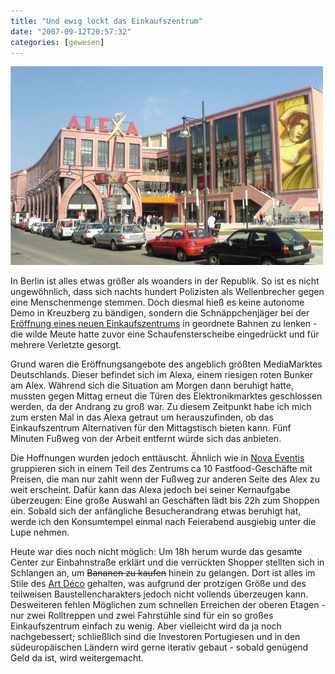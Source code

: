 ```yaml
---
title: "Und ewig lockt das Einkaufszentrum"
date: "2007-09-12T20:57:32"
categories: [gewesen]
---
```


![alexa.jpg](alexa.jpg)

In Berlin ist alles etwas größer als woanders in der Republik. So ist es nicht ungewöhnlich, dass sich nachts hundert Polizisten als Wellenbrecher gegen eine Menschenmenge stemmen. Doch diesmal hieß es keine autonome Demo in Kreuzberg zu bändigen, sondern die Schnäppchenjäger bei der [Eröffnung eines neuen Einkaufszentrums](http://www.tagesspiegel.de/berlin/Stadtleben-Alexa-Eroeffnung-Gedraenge;art125,2377924) in geordnete Bahnen zu lenken - die wilde Meute hatte zuvor eine Schaufensterscheibe eingedrückt und für mehrere Verletzte gesorgt.

Grund waren die Eröffnungsangebote des angeblich größten MediaMarktes Deutschlands. Dieser befindet sich im Alexa, einem riesigen roten Bunker am Alex. Während sich die Situation am Morgen dann beruhigt hatte, mussten gegen Mittag erneut die Türen des Elektronikmarktes geschlossen werden, da der Andrang zu groß war. Zu diesem Zeitpunkt habe ich mich zum ersten Mal in das Alexa getraut um herauszufinden, ob das Einkaufszentrum Alternativen für den Mittagstisch bieten kann. Fünf Minuten Fußweg von der Arbeit entfernt würde sich das anbieten.

Die Hoffnungen wurden jedoch enttäuscht. Ähnlich wie in [Nova Eventis](http://www.nova-eventis.de/) gruppieren sich in einem Teil des Zentrums ca 10 Fastfood-Geschäfte mit Preisen, die man nur zahlt wenn der Fußweg zur anderen Seite des Alex zu weit erscheint. Dafür kann das Alexa jedoch bei seiner Kernaufgabe überzeugen: Eine große Auswahl an Geschäften lädt bis 22h zum Shoppen ein. Sobald sich der anfängliche Besucherandrang etwas beruhigt hat, werde ich den Konsumtempel einmal nach Feierabend ausgiebig unter die Lupe nehmen.

Heute war dies noch nicht möglich: Um 18h herum wurde das gesamte Center zur Einbahnstraße erklärt und die verrückten Shopper stellten sich in Schlangen an, um ~~Bananen zu kaufen~~ hinein zu gelangen. Dort ist alles im Stile des [Art Déco](http://de.wikipedia.org/wiki/Art_Déco) gehalten, was aufgrund der protzigen Größe und des teilweisen Baustellencharakters jedoch nicht vollends überzeugen kann. Desweiteren fehlen Möglichen zum schnellen Erreichen der oberen Etagen - nur zwei Rolltreppen und zwei Fahrstühle sind für ein so großes Einkaufszentrum einfach zu wenig. Aber vielleicht wird da ja noch nachgebessert; schließlich sind die Investoren Portugiesen und in den südeuropäischen Ländern wird gerne iterativ gebaut - sobald genügend Geld da ist, wird weitergemacht.
